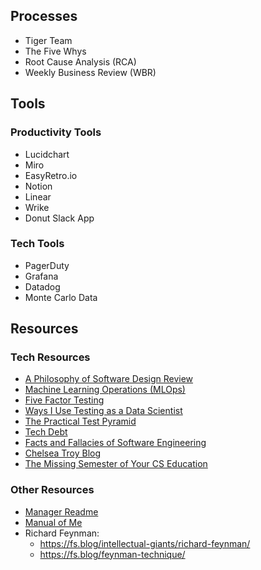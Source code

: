 ## Processes

- Tiger Team
- The Five Whys
- Root Cause Analysis (RCA)
- Weekly Business Review (WBR)


## Tools

### Productivity Tools

- Lucidchart
- Miro
- EasyRetro.io
- Notion
- Linear
- Wrike
- Donut Slack App


### Tech Tools

- PagerDuty
- Grafana
- Datadog
- Monte Carlo Data



## Resources

### Tech Resources
- [A Philosophy of Software Design Review](https://blog.pragmaticengineer.com/a-philosophy-of-software-design-review/)
- [Machine Learning Operations (MLOps)](https://arxiv.org/abs/2205.02302)
- [Five Factor Testing](https://madeintandem.com/blog/five-factor-testing/)
- [Ways I Use Testing as a Data Scientist](https://www.peterbaumgartner.com/blog/testing-for-data-science/)
- [The Practical Test Pyramid](https://martinfowler.com/articles/practical-test-pyramid.html#TheTestPyramid)
- [Tech Debt](https://martinfowler.com/articles/bottlenecks-of-scaleups/01-tech-debt.html)
- [Facts and Fallacies of Software Engineering](https://citeseerx.ist.psu.edu/viewdoc/download?doi=10.1.1.94.2037&rep=rep1&type=pdf)
- [Chelsea Troy Blog](https://chelseatroy.com/)
- [The Missing Semester of Your CS Education](https://missing.csail.mit.edu/)

### Other Resources

- [Manager Readme](https://managerreadme.com/)
- [Manual of Me](https://www.manualof.me/)
- Richard Feynman: 
  - https://fs.blog/intellectual-giants/richard-feynman/
  - https://fs.blog/feynman-technique/
